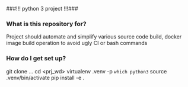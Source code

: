 ###!!! python 3 project !!!###

### What is this repository for? ###

Project should automate and simplify various source code build, docker image build operation to avoid ugly CI or bash commands

### How do I get set up? ###

git clone ...
cd <prj_wd>
virtualenv .venv -p `which python3`
source .venv/bin/activate
pip install -e .
